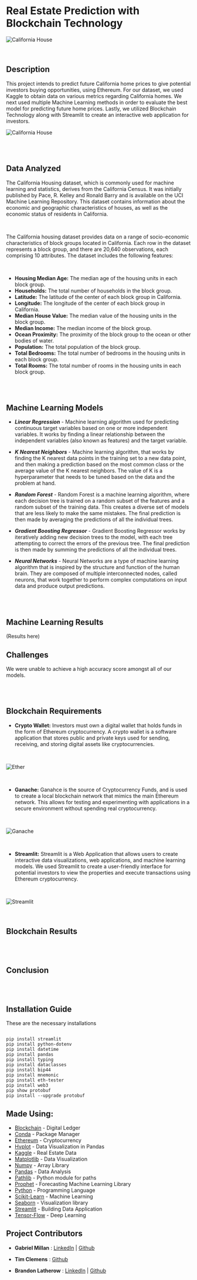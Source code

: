 # **Real Estate Prediction with Blockchain Technology**

![California House](Images/california_beach.jpeg) 

<br />

## Description

This project intends to predict future California home prices to give potential investors buying opportunities, using Ethereum. For our dataset, we used Kaggle to obtain data on various metrics regarding California homes. We next used multiple Machine Learning methods in order to evaluate the best model for predicting future home prices.  Lastly, we utilized Blockchain Technology along with Streamlit to create an interactive web application for investors.

![California House](Images/california_map.png)

<br />
<br />

## Data Analyzed

The California Housing dataset, which is commonly used for machine learning and statistics, derives from the California Census. It was initially published by Pace, R. Kelley and Ronald Barry and is available on the UCI Machine Learning Repository. This dataset contains information about the economic and geographic characteristics of houses, as well as the economic status of residents in California.

<br />

The California housing dataset provides data on a range of socio-economic characteristics of block groups located in California. Each row in the dataset represents a block group, and there are 20,640 observations, each comprising 10 attributes. The dataset includes the following features:

<br />

- **Housing Median Age:** The median age of the housing units in each block group.
- **Households:** The total number of households in the block group.
- **Latitude:** The latitude of the center of each block group in California.
- **Longitude:** The longitude of the center of each block group in California.
- **Median House Value:** The median value of the housing units in the block group.
- **Median Income:** The median income of the block group.
- **Ocean Proximity:** The proximity of the block group to the ocean or other bodies of water.
- **Population:** The total population of the block group.
- **Total Bedrooms:** The total number of bedrooms in the housing units in each block group.
- **Total Rooms:** The total number of rooms in the housing units in each block group.


<br />
<br />



## **Machine Learning Models**

* ***Linear Regression*** - Machine learning algorithm used for predicting continuous target variables based on one or more independent variables. It works by finding a linear relationship between the independent variables (also known as features) and the target variable. 

* ***K Nearest Neighbors*** - Machine learning algorithm, that works by finding the K nearest data points in the training set to a new data point, and then making a prediction based on the most common class or the average value of the K nearest neighbors. The value of K is a hyperparameter that needs to be tuned based on the data and the problem at hand.

* ***Random Forest*** - Random Forest is a machine learning algorithm, where each decision tree is trained on a random subset of the features and a random subset of the training data. This creates a diverse set of models that are less likely to make the same mistakes. The final prediction is then made by averaging the predictions of all the individual trees.

* ***Gradient Boosting Regressor*** - Gradient Boosting Regressor works by iteratively adding new decision trees to the model, with each tree attempting to correct the errors of the previous tree. The final prediction is then made by summing the predictions of all the individual trees.


* ***Neural Networks*** - Neural Networks are a type of machine learning algorithm that is inspired by the structure and function of the human brain. They are composed of multiple interconnected nodes, called neurons, that work together to perform complex computations on input data and produce output predictions.

<br />
<br />

## Machine Learning Results
(Results here)

## Challenges

We were unable to achieve a high accuracy score amongst all of our models. 

<br />
<br />

## **Blockchain Requirements**

- **Crypto Wallet:** Investors must own a digital wallet that holds funds in the form of Ethereum cryptocurrency. A crypto wallet is a software application that stores public and private keys used for sending, receiving, and storing digital assets like cryptocurrencies.

<br />

![Ether](Images/real_ether.png)

<br />

- **Ganache:** Ganahce is the source of Cryptocurrency Funds, and is used to create a local blockchain network that mimics the main Ethereum network. This allows for testing and experimenting with applications in a secure environment without spending real cryptocurrency.

<br />

![Ganache](Images/ganache.png)

<br />

- **Streamlit:** Streamlit is a Web Application that allows users to create interactive data visualizations, web applications, and machine learning models. We used Streamlit to create a user-friendly interface for potential investors to view the properties and execute transactions using Ethereum cryptocurrency.

<br />

![Streamlit](Images/streamlit.png)

<br />

## Blockchain Results

<br />
<br />

## Conclusion

<br />
<br />

## Installation Guide

These are the necessary installations

```

pip install streamlit
pip install python-dotenv
pip install datetime
pip install pandas
pip install typing
pip install dataclasses
pip install bip44
pip install mnemonic
pip install eth-tester
pip install web3
pip show protobuf
pip install --upgrade protobuf
```


## Made Using:
* [Blockchain](https://www.blockchain.com/) - Digital Ledger
* [Conda](https://docs.conda.io/en/latest/) - Package Manager
* [Ethereum](https://ethereum.org/en/) - Cryptocurrency
* [Hvplot](https://hvplot.holoviz.org/) - Data Visualization in Pandas
* [Kaggle](https://www.kaggle.com/) - Real Estate Data
* [Matplotlib](https://hvplot.holoviz.org/) - Data Visualization
* [Numpy](https://numpy.org/) - Array Library
* [Pandas](https://pandas.pydata.org/) - Data Analysis
* [Pathlib](https://plotly.com/python/) - Python module for paths
* [Prophet](https://facebook.github.io/prophet/) - Forecasting Machine Learning Library
* [Python](https://docs.python.org/3/library/) - Programming Language
* [Scikit-Learn](https://scikit-learn.org/stable/) - Machine Learning
* [Seaborn](https://seaborn.pydata.org/)  - Visualization library
* [Streamlit](https://streamlit.io/) - Building Data Application
* [Tensor-Flow](https://www.tensorflow.org/) - Deep Learning

## Project Contributors

* **Gabriel Millan** : [LinkedIn](https://www.linkedin.com/in/millangabriel/) | [Github](https://github.com/gjmillan)

* **Tim Clemens** : [Github](https://github.com/AmericanHacker)

* **Brandon Latherow** : [LinkedIn](https://www.linkedin.com/in/brandon-latherow-4703a9214/) | [Github](https://github.com/brandonlatherow)
